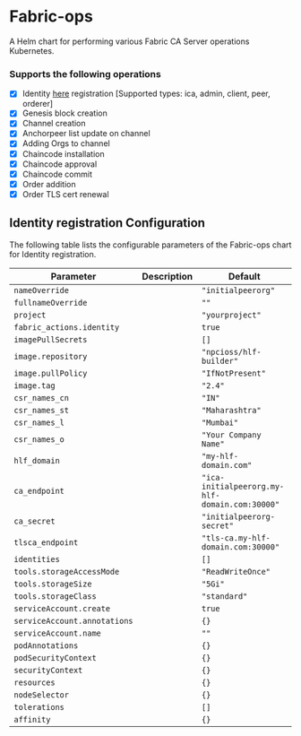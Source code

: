 Fabric-ops
===========

A Helm chart for performing various Fabric CA Server operations Kubernetes.

### Supports the following operations

- [x] Identity [here](#Identity-registration-Configuration) registration [Supported types: ica, admin, client, peer, orderer]
- [x] Genesis block creation
- [x] Channel creation
- [x] Anchorpeer list update on channel
- [x] Adding Orgs to channel
- [x] Chaincode installation
- [x] Chaincode approval
- [x] Chaincode commit
- [x] Order addition
- [x] Order TLS cert renewal

## Identity registration Configuration

The following table lists the configurable parameters of the Fabric-ops chart for Identity registration.

| Parameter                | Description             | Default        |
| ------------------------ | ----------------------- | -------------- |
| `nameOverride` |  | `"initialpeerorg"` |
| `fullnameOverride` |  | `""` |
| `project` |  | `"yourproject"` |
| `fabric_actions.identity` |  | `true` |
| `imagePullSecrets` |  | `[]` |
| `image.repository` |  | `"npcioss/hlf-builder"` |
| `image.pullPolicy` |  | `"IfNotPresent"` |
| `image.tag` |  | `"2.4"` |
| `csr_names_cn` |  | `"IN"` |
| `csr_names_st` |  | `"Maharashtra"` |
| `csr_names_l` |  | `"Mumbai"` |
| `csr_names_o` |  | `"Your Company Name"` |
| `hlf_domain` |  | `"my-hlf-domain.com"` |
| `ca_endpoint` |  | `"ica-initialpeerorg.my-hlf-domain.com:30000"` |
| `ca_secret` |  | `"initialpeerorg-secret"` |
| `tlsca_endpoint` |  | `"tls-ca.my-hlf-domain.com:30000"` |
| `identities` |  | `[]` |
| `tools.storageAccessMode` |  | `"ReadWriteOnce"` |
| `tools.storageSize` |  | `"5Gi"` |
| `tools.storageClass` |  | `"standard"` |
| `serviceAccount.create` |  | `true` |
| `serviceAccount.annotations` |  | `{}` |
| `serviceAccount.name` |  | `""` |
| `podAnnotations` |  | `{}` |
| `podSecurityContext` |  | `{}` |
| `securityContext` |  | `{}` |
| `resources` |  | `{}` |
| `nodeSelector` |  | `{}` |
| `tolerations` |  | `[]` |
| `affinity` |  | `{}` |